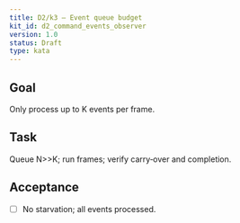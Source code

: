 ```yaml
---
title: D2/k3 — Event queue budget
kit_id: d2_command_events_observer
version: 1.0
status: Draft
type: kata
---
```

## Goal
Only process up to K events per frame.
## Task
Queue N>>K; run frames; verify carry‑over and completion.
## Acceptance
- [ ] No starvation; all events processed.